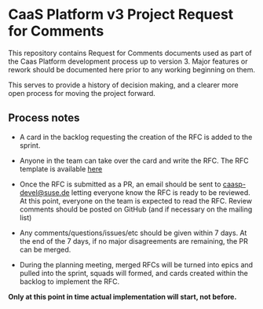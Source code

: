 # CaaS Platform v3 Project Request for Comments

This repository contains Request for Comments documents used as part of the Caas Platform
development process up to version 3. Major features or rework should be documented here prior to
any working beginning on them.

This serves to provide a history of decision making, and a clearer more open
process for moving the project forward.

## Process notes


* A card in the backlog requesting the creation of the RFC is added to the sprint. 

* Anyone in the team can take over the card and write the RFC.
The RFC template is available [here](https://github.com/SUSE/caaspv3-rfc/blob/master/rfc-template.md)

* Once the RFC is submitted as a PR, an email should be sent to caasp-devel@suse.de letting everyone know the RFC is ready to be reviewed.
At this point, everyone on the team is expected to read the RFC. 
Review comments should be posted on GitHub (and if necessary on the mailing list)

* Any comments/questions/issues/etc should be given within 7 days. At the end of the 7 days, if no major disagreements are remaining, the PR can be merged. 

* During the planning meeting, merged RFCs will be turned into epics and pulled into the sprint, squads will formed, and cards created within the backlog to implement the RFC.

**Only at this point in time actual implementation will start, not before.**  

